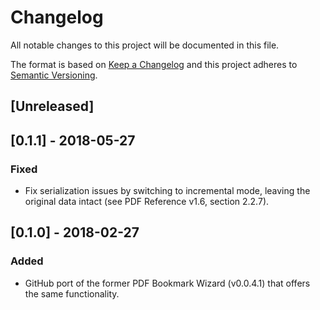 # Changelog

All notable changes to this project will be documented in this file.

The format is based on [Keep a Changelog](https://keepachangelog.com/en/1.0.0/) and this project adheres to [Semantic Versioning](https://semver.org/spec/v2.0.0.html).

## [Unreleased]

## [0.1.1] - 2018-05-27

### Fixed

- Fix serialization issues by switching to incremental mode, leaving the original data intact (see PDF Reference v1.6, section 2.2.7).

## [0.1.0] - 2018-02-27

### Added

- GitHub port of the former PDF Bookmark Wizard (v0.0.4.1) that offers the same functionality.
